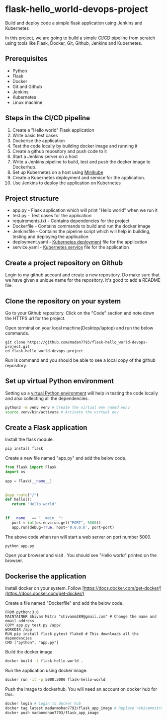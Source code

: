 # flask-hello_world-devops-project
Build and deploy code a simple flask application using Jenkins and Kubernetes
 
In this project, we are going to build a simple [CI/CD](https://www.atlassian.com/continuous-delivery/principles/continuous-integration-vs-delivery-vs-deployment) pipeline from scratch using tools like Flask, Docker, Git, Github, Jenkins and Kubernetes.
 
## Prerequisites
 
* Python
* Flask
* Docker
* Git and Github
* Jenkins
* Kubernetes
* Linux machine
 
## Steps in the CI/CD pipeline
1. Create a "Hello world" Flask application
2. Write basic test cases
3. Dockerise the application
4. Test the code locally by building docker image and running it
5. Create a github repository and push code to it
6. Start a Jenkins server on a host
7. Write a Jenkins pipeline to build, test and push the docker image to Dockerhub.
8. Set up Kubernetes on a host using [Minikube](https://minikube.sigs.k8s.io/docs/start/)
9. Create a Kubernetes deployment and service for the application.
10. Use Jenkins to deploy the application on Kubernetes
 
## Project structure
 
* app.py - Flask application which will print "Hello world" when we run it
* test.py - Test cases for the application
* requirements.txt - Contains dependencies for the project
* Dockerfile - Contains commands to build and run the docker image
* Jenkinsfile - Contains the pipeline script which will help in building, testing and deploying the application
* deployment.yaml - [Kubernetes deployment](https://kubernetes.io/docs/concepts/workloads/controllers/deployment/) file for the application
* service.yaml - [Kubernetes service](https://kubernetes.io/docs/concepts/services-networking/service/) file for the application

## Create a project repository on Github
 
Login to my github account and create a new repository. Do make sure that we have given a unique name for the repository. It's good to add a README file.

## Clone the repository on your system
 
Go to your Github repository. Click on the "Code" section and note down the HTTPS url for the project.
 
 
Open terminal on your local machine(Desktop/laptop) and run the below commands.
 
```
git clone https://github.com/madan7793/flask-hello_world-devops-project.git 
cd flask-hello_world-devops-project
```
 
Run ls command and you should be able to see a local copy of the github repository.

## Set up virtual Python environment
 
Setting up a [virtual Python environment](https://docs.python.org/3/library/venv.html) will help in testing the code locally and also collecting all the dependencies.
 
```bash
python3 -m venv venv # Create the virtual env named venv
source venv/bin/activate # Activate the virtual env
```

## Create a Flask application
 
Install the flask module.
 
```bash
pip install flask
```
 
Create a new file named "app.py" and add the below code.
 
```python
from flask import Flask
import os
 
app = Flask(__name__)
 
 
@app.route("/")
def hello():
   return "Hello world"
 
 
if __name__ == "__main__":
   port = int(os.environ.get("PORT", 5000))
   app.run(debug=True, host='0.0.0.0', port=port)
```

The above code when run will start a web server on port number 5000. 
 
```bash
python app.py
```

Open your browser and visit [](http://127.0.0.1:5000). You should see "Hello world" printed on the browser.

## Dockerise the application
 
Install docker on your system. Follow [https://docs.docker.com/get-docker/](https://docs.docker.com/get-docker/)
 
Create a file named "Dockerfile" and add the below code.
 
```
FROM python:3.6
MAINTAINER Shivam Mitra "shivamm389@gmail.com" # Change the name and email address
COPY app.py test.py /app/
WORKDIR /app
RUN pip install flask pytest flake8 # This downloads all the dependencies
CMD ["python", "app.py"]
```
 
Build the docker image.
 
```bash
docker build -t flask-hello-world .
```
 
Run the application using docker image.
 
```bash
docker run -it -p 5000:5000 flask-hello-world
```

Push the image to dockerhub. You will need an account on docker hub for this.
 
```bash
docker login # Login to docker hub
docker tag latest madanmohan7793/flask_app_image # Replace <shivammitra> with your docker hub username
docker push madanmohan7793/flask_app_image